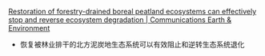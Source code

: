 
[Restoration of forestry-drained boreal peatland ecosystems can effectively stop and reverse ecosystem degradation | Communications Earth & Environment](https://www.nature.com/articles/s43247-024-01844-3)

- 恢复被林业排干的北方泥炭地生态系统可以有效阻止和逆转生态系统退化
